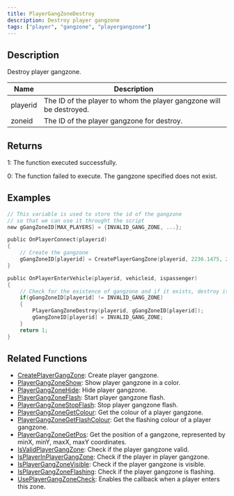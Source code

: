 ```yaml
---
title: PlayerGangZoneDestroy
description: Destroy player gangzone
tags: ["player", "gangzone", "playergangzone"]
---
```


## Description

Destroy player gangzone.

| Name        | Description                                                       |
| ----------- | ----------------------------------------------------------------- |
| playerid    | The ID of the player to whom the player gangzone will be destroyed. |
| zoneid      | The ID of the player gangzone for destroy.                        |

## Returns

1: The function executed successfully.

0: The function failed to execute. The gangzone specified does not exist.

## Examples

```c
// This variable is used to store the id of the gangzone
// so that we can use it throught the script
new gGangZoneID[MAX_PLAYERS] = {INVALID_GANG_ZONE, ...};

public OnPlayerConnect(playerid)
{
    // Create the gangzone
    gGangZoneID[playerid] = CreatePlayerGangZone(playerid, 2236.1475, 2424.7266, 2319.1636, 2502.4348);
}

public OnPlayerEnterVehicle(playerid, vehicleid, ispassenger)
{
    // Check for the existence of gangzone and if it exists, destroy it
    if(gGangZoneID[playerid] != INVALID_GANG_ZONE)
    {
        PlayerGangZoneDestroy(playerid, gGangZoneID[playerid]);
        gGangZoneID[playerid] = INVALID_GANG_ZONE;
    }
    return 1;
}
```

## Related Functions

- [CreatePlayerGangZone](CreatePlayerGangZone): Create player gangzone.
- [PlayerGangZoneShow](PlayerGangZoneShow): Show player gangzone in a color.
- [PlayerGangZoneHide](PlayerGangZoneHide): Hide player gangzone.
- [PlayerGangZoneFlash](PlayerGangZoneFlash): Start player gangzone flash.
- [PlayerGangZoneStopFlash](PlayerGangZoneStopFlash): Stop player gangzone flash.
- [PlayerGangZoneGetColour](PlayerGangZoneGetColour): Get the colour of a player gangzone.
- [PlayerGangZoneGetFlashColour](PlayerGangZoneGetFlashColour): Get the flashing colour of a player gangzone.
- [PlayerGangZoneGetPos](PlayerGangZoneGetPos): Get the position of a gangzone, represented by minX, minY, maxX, maxY coordinates.
- [IsValidPlayerGangZone](IsValidPlayerGangZone): Check if the player gangzone valid.
- [IsPlayerInPlayerGangZone](IsPlayerInPlayerGangZone): Check if the player in player gangzone.
- [IsPlayerGangZoneVisible](IsPlayerGangZoneVisible): Check if the player gangzone is visible.
- [IsPlayerGangZoneFlashing](IsPlayerGangZoneFlashing): Check if the player gangzone is flashing.
- [UsePlayerGangZoneCheck](UsePlayerGangZoneCheck): Enables the callback when a player enters this zone.